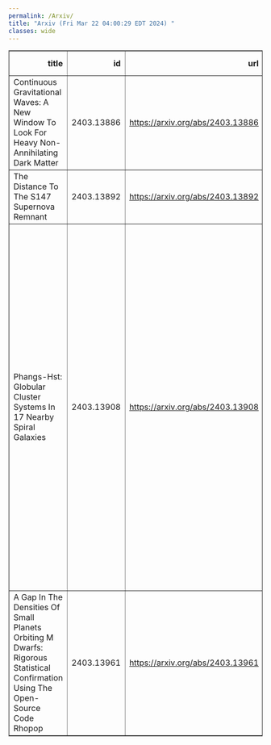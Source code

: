 ```yaml
---
permalink: /Arxiv/
title: "Arxiv (Fri Mar 22 04:00:29 EDT 2024) "
classes: wide
---
```

<table border="1" class="dataframe">
  <thead>
    <tr style="text-align: right;">
      <th>title</th>
      <th>id</th>
      <th>url</th>
      <th>authors</th>
      <th>Local Authors</th>
    </tr>
  </thead>
  <tbody>
    <tr>
      <td>Continuous Gravitational Waves: A New Window To Look For Heavy   Non-Annihilating Dark Matter</td>
      <td>2403.13886</td>
      <td><a href="https://arxiv.org/abs/2403.13886" target="_blank">https://arxiv.org/abs/2403.13886</a></td>
      <td>Sulagna Bhattacharya, Andrew L. Miller, Anupam Ray</td>
      <td>Andrew Miller</td>
    </tr>
    <tr>
      <td>The Distance To The S147 Supernova Remnant</td>
      <td>2403.13892</td>
      <td><a href="https://arxiv.org/abs/2403.13892" target="_blank">https://arxiv.org/abs/2403.13892</a></td>
      <td>C. S. Kochanek, J. C. Raymond, N. Caldwell</td>
      <td>Christopher Kochanek</td>
    </tr>
    <tr>
      <td>Phangs-Hst: Globular Cluster Systems In 17 Nearby Spiral Galaxies</td>
      <td>2403.13908</td>
      <td><a href="https://arxiv.org/abs/2403.13908" target="_blank">https://arxiv.org/abs/2403.13908</a></td>
      <td>Matthew Floyd, Rupali Chandar, Bradley C. Whitmore, David A. Thilker, Janice C. Lee, Rachel E. Pauline, Zion L. Thomas, William J. Berschback, Kiana F. Henny, Daniel A. Dale, Ralf S. Klessen, Eva Schinnerer, Kathryn Grasha, Mederic Boquien, Kirsten L. Larson, Sinan Deger, Ashley T. Barnes, Adam K. Leroy, Erik Rosolowsky, Thomas G. Williams, Leonardo Ubeda</td>
      <td>Adam Leroy</td>
    </tr>
    <tr>
      <td>A Gap In The Densities Of Small Planets Orbiting M Dwarfs: Rigorous   Statistical Confirmation Using The Open-Source Code Rhopop</td>
      <td>2403.13961</td>
      <td><a href="https://arxiv.org/abs/2403.13961" target="_blank">https://arxiv.org/abs/2403.13961</a></td>
      <td>J. G. Schulze, Ji Wang, J. A. Johnson, B. S. Gaudi, R. Rodriguez Martinez, C. T. Unterborn, W. R. Panero</td>
      <td>B. Scott Gaudi, Jennifer Johnson, Ji Wang</td>
    </tr>
  </tbody>
</table>